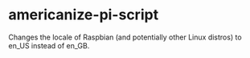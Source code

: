 # americanize-pi-script
Changes the locale of Raspbian (and potentially other Linux distros) to en_US instead of en_GB.

